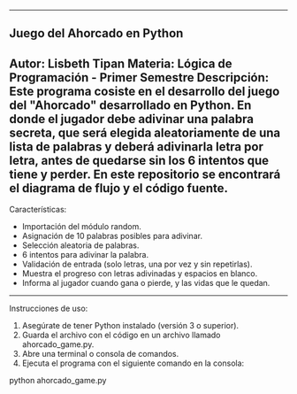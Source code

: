 ------------------------------------------------------------------------------------------------------
Juego del Ahorcado en Python
------------------------------------------------------------------------------------------------------

Autor: Lisbeth Tipan
Materia: Lógica de Programación - Primer Semestre
Descripción: Este programa cosiste en el desarrollo del juego del "Ahorcado" desarrollado en Python. En donde el jugador debe adivinar una palabra secreta, que será elegida aleatoriamente de una lista de palabras y deberá adivinarla letra por letra, antes de quedarse sin los 6 intentos que tiene y perder.
En este repositorio se encontrará el diagrama de flujo y el código fuente.
------------------------------------------------------------------------------------------------------
Características:
- Importación del módulo random.
- Asignación de 10 palabras posibles para adivinar.
- Selección aleatoria de palabras.
- 6 intentos para adivinar la palabra.
- Validación de entrada (solo letras, una por vez y sin repetirlas).
- Muestra el progreso con letras adivinadas y espacios en blanco.
- Informa al jugador cuando gana o pierde, y las vidas que le quedan.
------------------------------------------------------------------------------------------------------
Instrucciones de uso:
1. Asegúrate de tener Python instalado (versión 3 o superior).
2. Guarda el archivo con el código en un archivo llamado ahorcado_game.py.
3. Abre una terminal o consola de comandos.
4. Ejecuta el programa con el siguiente comando en la consola:

  python ahorcado_game.py 